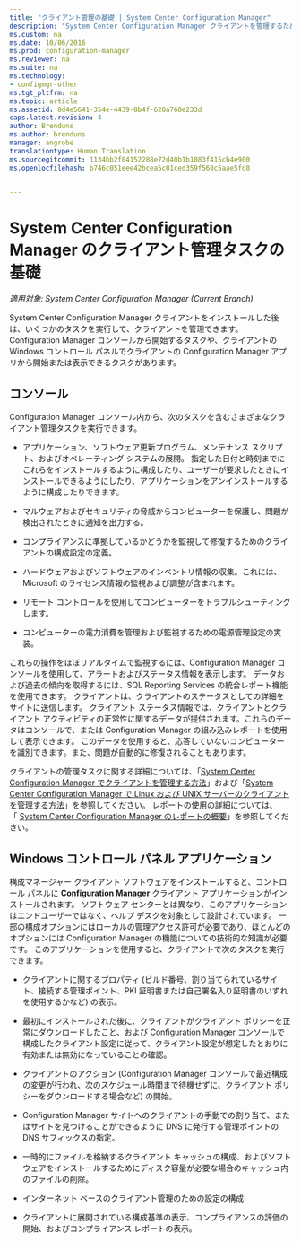```yaml
---
title: "クライアント管理の基礎 | System Center Configuration Manager"
description: "System Center Configuration Manager クライアントを管理するために実行できるタスクについて説明します。"
ms.custom: na
ms.date: 10/06/2016
ms.prod: configuration-manager
ms.reviewer: na
ms.suite: na
ms.technology:
- configmgr-other
ms.tgt_pltfrm: na
ms.topic: article
ms.assetid: 8d4e5641-354e-4439-8b4f-620a760e233d
caps.latest.revision: 4
author: Brenduns
ms.author: brenduns
manager: angrobe
translationtype: Human Translation
ms.sourcegitcommit: 1134bb2f04152288e72d40b1b1083f415cb4e900
ms.openlocfilehash: b746c051eee42bcea5c01ced359f568c5aae5fd8


---
```

# <a name="fundamentals-of-client-management-tasks-for-system-center-configuration-manager"></a>System Center Configuration Manager のクライアント管理タスクの基礎

*適用対象: System Center Configuration Manager (Current Branch)*

System Center Configuration Manager クライアントをインストールした後は、いくつかのタスクを実行して、クライアントを管理できます。  Configuration Manager コンソールから開始するタスクや、クライアントの Windows コントロール パネルでクライアントの Configuration Manager アプリから開始または表示できるタスクがあります。  

## <a name="the-console"></a>コンソール  
 Configuration Manager コンソール内から、次のタスクを含むさまざまなクライアント管理タスクを実行できます。  

-   アプリケーション、ソフトウェア更新プログラム、メンテナンス スクリプト、およびオペレーティング システムの展開。 指定した日付と時刻までにこれらをインストールするように構成したり、ユーザーが要求したときにインストールできるようにしたり、アプリケーションをアンインストールするように構成したりできます。  

-   マルウェアおよびセキュリティの脅威からコンピューターを保護し、問題が検出されたときに通知を出力する。  

-   コンプライアンスに準拠しているかどうかを監視して修復するためのクライアントの構成設定の定義。  

-   ハードウェアおよびソフトウェアのインベントリ情報の収集。これには、Microsoft のライセンス情報の監視および調整が含まれます。  

-   リモート コントロールを使用してコンピューターをトラブルシューティングします。  

-   コンピューターの電力消費を管理および監視するための電源管理設定の実装。  

これらの操作をほぼリアルタイムで監視するには、Configuration Manager コンソールを使用して、アラートおよびステータス情報を表示します。 データおよび過去の傾向を取得するには、SQL Reporting Services の統合レポート機能を使用できます。  クライアントは、クライアントのステータスとしての詳細をサイトに送信します。  クライアント ステータス情報では、クライアントとクライアント アクティビティの正常性に関するデータが提供されます。これらのデータはコンソールで、または Configuration Manager の組み込みレポートを使用して表示できます。 このデータを使用すると、応答していないコンピューターを識別できます。また、問題が自動的に修復されることもあります。  

 クライアントの管理タスクに関する詳細については、「[System Center Configuration Manager でクライアントを管理する方法](../../core/clients/manage/manage-clients.md)」および「[System Center Configuration Manager で Linux および UNIX サーバーのクライアントを管理する方法](../../core/clients/manage/manage-clients-for-linux-and-unix-servers.md)」を参照してください。 レポートの使用の詳細については、   
「            [System Center Configuration Manager のレポートの概要](../../core/servers/manage/introduction-to-reporting.md)」を参照してください。  

## <a name="the-windows-control-panel-app"></a>Windows コントロール パネル アプリケーション  
 構成マネージャー クライアント ソフトウェアをインストールすると、コントロール パネルに **Configuration Manager** クライアント アプリケーションがインストールされます。 ソフトウェア センターとは異なり、このアプリケーションはエンドユーザーではなく、ヘルプ デスクを対象として設計されています。 一部の構成オプションにはローカルの管理アクセス許可が必要であり、ほとんどのオプションには Configuration Manager の機能についての技術的な知識が必要です。 このアプリケーションを使用すると、クライアントで次のタスクを実行できます。  

-   クライアントに関するプロパティ (ビルド番号、割り当てられているサイト、接続する管理ポイント、PKI 証明書または自己署名入り証明書のいずれを使用するかなど) の表示。  

-   最初にインストールされた後に、クライアントがクライアント ポリシーを正常にダウンロードしたこと、および Configuration Manager コンソールで構成したクライアント設定に従って、クライアント設定が想定したとおりに有効または無効になっていることの確認。  

-   クライアントのアクション (Configuration Manager コンソールで最近構成の変更が行われ、次のスケジュール時間まで待機せずに、クライアント ポリシーをダウンロードする場合など) の開始。  

-   Configuration Manager サイトへのクライアントの手動での割り当て、またはサイトを見つけることができるように DNS に発行する管理ポイントの DNS サフィックスの指定。  

-   一時的にファイルを格納するクライアント キャッシュの構成、およびソフトウェアをインストールするためにディスク容量が必要な場合のキャッシュ内のファイルの削除。  

-   インターネット ベースのクライアント管理のための設定の構成  

-   クライアントに展開されている構成基準の表示、コンプライアンスの評価の開始、およびコンプライアンス レポートの表示。  



<!--HONumber=Nov16_HO1-->


